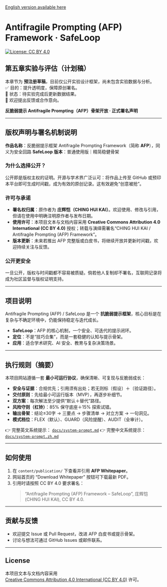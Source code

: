 [English version available here](README.md)

# Antifragile Prompting (AFP) Framework · SafeLoop

[![License: CC BY 4.0](https://img.shields.io/badge/License-CC%20BY%204.0-lightgrey.svg)](https://creativecommons.org/licenses/by/4.0/)

## 第五章实验与评估（计划稿）

本章节为 **预注册草稿**，目前仅公开实验设计框架，尚未包含实验数据与分析。  
✅ 目的：提升透明度，保障原创署名。  
🔄 状态：待实验完成后更新数据结果。  
📢 欢迎提出反馈或合作意向。

**反脆弱提示 Antifragile Prompting（AFP）骨架开放 · 正式署名声明**

---

## 版权声明与署名机制说明

**作品名称**：反脆弱提示框架 Antifragile Prompting Framework（简称 **AFP**），同义为安全回路 **SafeLoop** 
**版本**：普通使用版｜精简稳健骨架  

### 为什么选择公开？
公开即是版权主权的证明。开源与学术界广泛认可：将作品上传至 GitHub 或预印本平台即可生成时间戳，成为有效的原创记录。这有效避免“创意被抢”。  

### 许可与承诺
- **署名权归属**：原作者为 **庄辉恺（CHING HUI KAI）**。欢迎使用、修改与引用，但请在使用中明确注明原作者与发布日期。  
- **使用许可**：本项目文本与文档内容采用 **Creative Commons Attribution 4.0 International (CC BY 4.0)** 授权；转载与演绎需署名“CHING HUI KAI / Antifragile Prompting (AFP) Framework”。  
- **版本更新**：未来若推出 AFP 完整版或白皮书，将继续开放并更新时间戳，欢迎持续关注与反馈。  

### 公开更安全
一旦公开，版权与时间戳都不容易被质疑。倘若他人复制却不署名，互联网记录将成为社区监督与版权证明支持。  

---

## 项目说明

Antifragile Prompting (AFP) / SafeLoop 是一个 **抗脆弱提示框架**，核心目标是在复杂与不确定环境中，仍能保持稳定与迭代成长。  

- **SafeLoop**：AFP 的核心机制，一个安全、可迭代的提示闭环。  
- **定位**：不是“技巧合集”，而是一套稳健的认知与提示骨架。  
- **应用**：适合学术研究、AI 安全、教育与复杂决策场景。  

---

## 执行规则（摘要）

本项目网站遵循一套 **最小可运行协议**，确保清晰、可复现与反脆弱成长：

- **安全与证据**：合规优先；引用须有出处；若无则标〔假设〕＋〔验证路径〕。  
- **交付原则**：先给最小可运行版本（MVP），再逐步补细节。  
- **双方案**：每次解法至少提供“默认＋替代”路径。  
- **风险守则（杠铃）**：85% 保守底座＋15% 探索试错。  
- **输出骨架**：结论≤30字 → 三要点 → 步骤清单 → 对立方案 → 一句洞见。  
- **模式档位**：FLEX（默认）、GUARD（风险提醒）、AUDIT（全审计）。  

👉 完整英文系统提示： [`docs/system-prompt.md`](docs/system-prompt.md) 
👉 完整中文系统提示： [`docs/system-prompt.zh.md`](docs/system-prompt.zh.md) 

---

## 如何使用

1. 在 `content/publication/` 下查看并引用 **AFP Whitepaper**。  
2. 网站首页的 “Download Whitepaper” 按钮可下载最新 PDF。  
3. 引用时请按照 CC BY 4.0 要求署名：  
   > “Antifragile Prompting (AFP) Framework – SafeLoop”, 庄辉恺 (CHING HUI KAI), CC BY 4.0.  

---

## 贡献与反馈

- 欢迎提交 Issue 或 Pull Request，改进 AFP 白皮书或提示骨架。  
- 讨论与想法可通过 GitHub Issues 或邮件联系。  

---

## License

本项目文本与文档内容采用  
[Creative Commons Attribution 4.0 International (CC BY 4.0)](https://creativecommons.org/licenses/by/4.0/) 许可。

